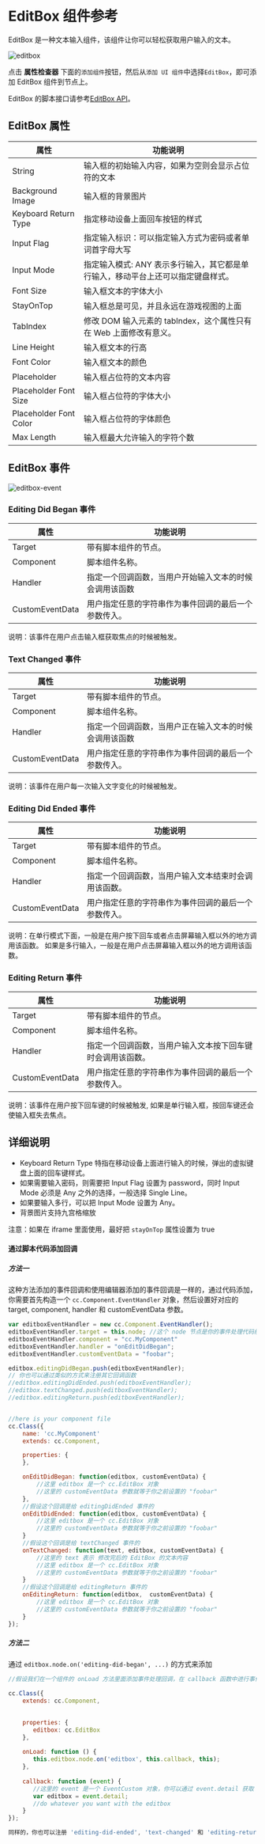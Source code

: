 # EditBox 组件参考

EditBox 是一种文本输入组件，该组件让你可以轻松获取用户输入的文本。

![editbox](./editbox/editbox.png)

点击 **属性检查器** 下面的`添加组件`按钮，然后从`添加 UI 组件`中选择`EditBox`，即可添加 EditBox 组件到节点上。

EditBox 的脚本接口请参考[EditBox API](../../../api/zh/classes/EditBox.html)。

## EditBox 属性

| 属性                   | 功能说明                                                                         |
| --------------         | -----------                                                                      |
| String                 | 输入框的初始输入内容，如果为空则会显示占位符的文本                               |
| Background Image       | 输入框的背景图片                                                                 |
| Keyboard Return Type   | 指定移动设备上面回车按钮的样式                                                   |
| Input Flag             | 指定输入标识：可以指定输入方式为密码或者单词首字母大写                           |
| Input Mode             | 指定输入模式: ANY 表示多行输入，其它都是单行输入，移动平台上还可以指定键盘样式。 |
| Font Size              | 输入框文本的字体大小                                                             |
| StayOnTop              | 输入框总是可见，并且永远在游戏视图的上面                                         |
| TabIndex               | 修改 DOM 输入元素的 tabIndex，这个属性只有在 Web 上面修改有意义。                |
| Line Height            | 输入框文本的行高                                                                 |
| Font Color             | 输入框文本的颜色                                                                 |
| Placeholder            | 输入框占位符的文本内容                                                           |
| Placeholder Font Size  | 输入框占位符的字体大小                                                           |
| Placeholder Font Color | 输入框占位符的字体颜色                                                           |
| Max Length             | 输入框最大允许输入的字符个数                                                     |

## EditBox 事件

![editbox-event](./editbox/editbox-event.png)

### Editing Did Began 事件
| 属性            | 功能说明                                               |
| --------------  | -----------                                            |
| Target          | 带有脚本组件的节点。                                   |
| Component       | 脚本组件名称。                                         |
| Handler         | 指定一个回调函数，当用户开始输入文本的时候会调用该函数 |
| CustomEventData | 用户指定任意的字符串作为事件回调的最后一个参数传入。   |

 说明：该事件在用户点击输入框获取焦点的时候被触发。


### Text Changed 事件
| 属性            | 功能说明                                               |
| --------------  | -----------                                            |
| Target          | 带有脚本组件的节点。                                   |
| Component       | 脚本组件名称。                                         |
| Handler         | 指定一个回调函数，当用户正在输入文本的时候会调用该函数 |
| CustomEventData | 用户指定任意的字符串作为事件回调的最后一个参数传入。   |

说明：该事件在用户每一次输入文字变化的时候被触发。

### Editing Did Ended 事件
| 属性            | 功能说明                                             |
| --------------  | -----------                                          |
| Target          | 带有脚本组件的节点。                                 |
| Component       | 脚本组件名称。                                       |
| Handler         | 指定一个回调函数，当用户输入文本结束时会调用该函数。 |
| CustomEventData | 用户指定任意的字符串作为事件回调的最后一个参数传入。 |

说明：在单行模式下面，一般是在用户按下回车或者点击屏幕输入框以外的地方调用该函数。
如果是多行输入，一般是在用户点击屏幕输入框以外的地方调用该函数。

### Editing Return 事件
| 属性            | 功能说明                                                   |
| --------------  | -----------                                                |
| Target          | 带有脚本组件的节点。                                       |
| Component       | 脚本组件名称。                                             |
| Handler         | 指定一个回调函数，当用户输入文本按下回车键时会调用该函数。 |
| CustomEventData | 用户指定任意的字符串作为事件回调的最后一个参数传入。       |

说明：该事件在用户按下回车键的时候被触发, 如果是单行输入框，按回车键还会使输入框失去焦点。

## 详细说明

- Keyboard Return Type 特指在移动设备上面进行输入的时候，弹出的虚拟键盘上面的回车键样式。
- 如果需要输入密码，则需要把 Input Flag 设置为 password，同时 Input Mode 必须是 Any 之外的选择，一般选择 Single Line。
- 如果要输入多行，可以把 Input Mode 设置为 Any。
- 背景图片支持九宫格缩放

注意：如果在 iframe 里面使用，最好把 `stayOnTop` 属性设置为 true

#### 通过脚本代码添加回调

##### 方法一

这种方法添加的事件回调和使用编辑器添加的事件回调是一样的，通过代码添加，
你需要首先构造一个 `cc.Component.EventHandler` 对象，然后设置好对应的 target, component, handler 和 customEventData 参数。

```js
var editboxEventHandler = new cc.Component.EventHandler();
editboxEventHandler.target = this.node; //这个 node 节点是你的事件处理代码组件所属的节点
editboxEventHandler.component = "cc.MyComponent"
editboxEventHandler.handler = "onEditDidBegan";
editboxEventHandler.customEventData = "foobar";

editbox.editingDidBegan.push(editboxEventHandler);
// 你也可以通过类似的方式来注册其它回调函数
//editbox.editingDidEnded.push(editboxEventHandler);
//editbox.textChanged.push(editboxEventHandler);
//editbox.editingReturn.push(editboxEventHandler);


//here is your component file
cc.Class({
    name: 'cc.MyComponent'
    extends: cc.Component,

    properties: {
    },

    onEditDidBegan: function(editbox, customEventData) {
        //这里 editbox 是一个 cc.EditBox 对象
        //这里的 customEventData 参数就等于你之前设置的 "foobar"
    },
    //假设这个回调是给 editingDidEnded 事件的
    onEditDidEnded: function(editbox, customEventData) {
        //这里 editbox 是一个 cc.EditBox 对象
        //这里的 customEventData 参数就等于你之前设置的 "foobar"
    }
    //假设这个回调是给 textChanged 事件的
    onTextChanged: function(text, editbox, customEventData) {
        //这里的 text 表示 修改完后的 EditBox 的文本内容
        //这里 editbox 是一个 cc.EditBox 对象
        //这里的 customEventData 参数就等于你之前设置的 "foobar"
    }
    //假设这个回调是给 editingReturn 事件的
    onEditingReturn: function(editbox,  customEventData) {
        //这里 editbox 是一个 cc.EditBox 对象
        //这里的 customEventData 参数就等于你之前设置的 "foobar"
    }
});
```


##### 方法二

通过 `editbox.node.on('editing-did-began', ...)` 的方式来添加

```js
//假设我们在一个组件的 onLoad 方法里面添加事件处理回调，在 callback 函数中进行事件处理:

cc.Class({
    extends: cc.Component,

	
    properties: {
       editbox: cc.EditBox
    },
    
    onLoad: function () {
       this.editbox.node.on('editbox', this.callback, this);
    },
    
    callback: function (event) {
       //这里的 event 是一个 EventCustom 对象，你可以通过 event.detail 获取 EditBox 组件
       var editbox = event.detail;
       //do whatever you want with the editbox
    }
});

同样的，你也可以注册 'editing-did-ended', 'text-changed' 和 'editing-return' 事件，这些事件的回调函数的参数与 'editing-did-began' 的参数一致。

```